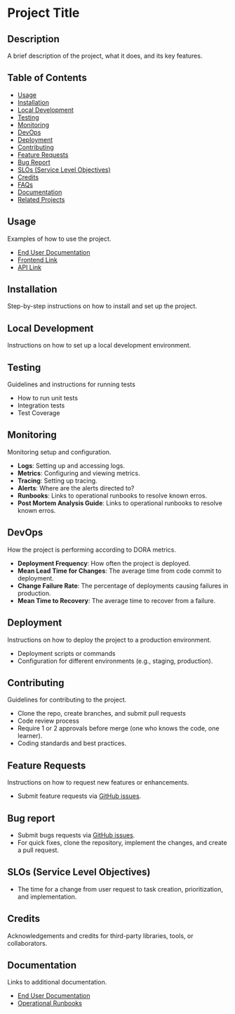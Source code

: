 # Project Title

## Description
A brief description of the project, what it does, and its key features.

## Table of Contents
- [Usage](#usage)
- [Installation](#installation)
- [Local Development](#local-development)
- [Testing](#testing)
- [Monitoring](#monitoring)
- [DevOps](#devops)
- [Deployment](#deployment)
- [Contributing](#contributing)
- [Feature Requests](#feature-requests)
- [Bug Report](#bug-report)
- [SLOs (Service Level Objectives)](#slos-service-level-objectives)
- [Credits](#credits)
- [FAQs](#faqs)
- [Documentation](#documentation)
- [Related Projects](#related-projects)

## Usage
Examples of how to use the project.
- [End User Documentation](link-to-end-user-documentation)
- [Frontend Link](link-to-frontend)
- [API Link](link-to-api)

## Installation
Step-by-step instructions on how to install and set up the project.

## Local Development
Instructions on how to set up a local development environment.

## Testing
Guidelines and instructions for running tests
- How to run unit tests
- Integration tests
- Test Coverage

## Monitoring
Monitoring setup and configuration.
- **Logs**: Setting up and accessing logs.
- **Metrics**: Configuring and viewing metrics.
- **Tracing**: Setting up tracing.
- **Alerts**: Where are the alerts directed to?
- **Runbooks**: Links to operational runbooks to resolve known erros.
- **Post Mortem Analysis Guide**: Links to operational runbooks to resolve known erros.
  
## DevOps
How the project is performing according to DORA metrics.
- **Deployment Frequency**: How often the project is deployed.
- **Mean Lead Time for Changes**: The average time from code commit to deployment.
- **Change Failure Rate**: The percentage of deployments causing failures in production.
- **Mean Time to Recovery**: The average time to recover from a failure.

## Deployment
Instructions on how to deploy the project to a production environment.
- Deployment scripts or commands
- Configuration for different environments (e.g., staging, production).

## Contributing
Guidelines for contributing to the project.
- Clone the repo, create branches, and submit pull requests
- Code review process
- Require 1 or 2 approvals before merge (one who knows the code, one learner).
- Coding standards and best practices.

## Feature Requests
Instructions on how to request new features or enhancements.
- Submit feature requests via [GitHub issues](link-to-github-issues).

## Bug report
- Submit bugs requests via [GitHub issues](link-to-github-issues).
- For quick fixes, clone the repository, implement the changes, and create a pull request.

## SLOs (Service Level Objectives)
- The time for a change from user request to task creation, prioritization, and implementation.

## Credits
Acknowledgements and credits for third-party libraries, tools, or collaborators.

## Documentation
Links to additional documentation.
- [End User Documentation](link-to-end-user-documentation)
- [Operational Runbooks](link-to-operational-runbooks)

